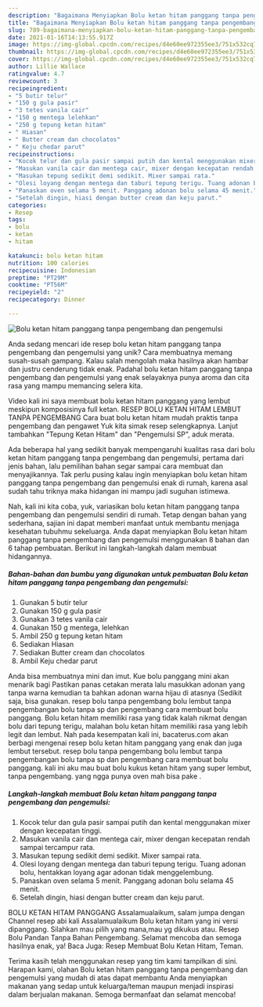 ```yaml
---
description: "Bagaimana Menyiapkan Bolu ketan hitam panggang tanpa pengembang dan pengemulsi yang Menggugah Selera"
title: "Bagaimana Menyiapkan Bolu ketan hitam panggang tanpa pengembang dan pengemulsi yang Menggugah Selera"
slug: 789-bagaimana-menyiapkan-bolu-ketan-hitam-panggang-tanpa-pengembang-dan-pengemulsi-yang-menggugah-selera
date: 2021-01-16T14:13:55.917Z
image: https://img-global.cpcdn.com/recipes/d4e60ee972355ee3/751x532cq70/bolu-ketan-hitam-panggang-tanpa-pengembang-dan-pengemulsi-foto-resep-utama.jpg
thumbnail: https://img-global.cpcdn.com/recipes/d4e60ee972355ee3/751x532cq70/bolu-ketan-hitam-panggang-tanpa-pengembang-dan-pengemulsi-foto-resep-utama.jpg
cover: https://img-global.cpcdn.com/recipes/d4e60ee972355ee3/751x532cq70/bolu-ketan-hitam-panggang-tanpa-pengembang-dan-pengemulsi-foto-resep-utama.jpg
author: Lillie Wallace
ratingvalue: 4.7
reviewcount: 3
recipeingredient:
- "5 butir telur"
- "150 g gula pasir"
- "3 tetes vanila cair"
- "150 g mentega lelehkan"
- "250 g tepung ketan hitam"
- " Hiasan"
- " Butter cream dan chocolatos"
- " Keju chedar parut"
recipeinstructions:
- "Kocok telur dan gula pasir sampai putih dan kental menggunakan mixer dengan kecepatan tinggi."
- "Masukan vanila cair dan mentega cair, mixer dengan kecepatan rendah sampai tercampur rata."
- "Masukan tepung sedikit demi sedikit. Mixer sampai rata."
- "Olesi loyang dengan mentega dan taburi tepung terigu. Tuang adonan bolu, hentakkan loyang agar adonan tidak menggelembung."
- "Panaskan oven selama 5 menit. Panggang adonan bolu selama 45 menit."
- "Setelah dingin, hiasi dengan butter cream dan keju parut."
categories:
- Resep
tags:
- bolu
- ketan
- hitam

katakunci: bolu ketan hitam 
nutrition: 100 calories
recipecuisine: Indonesian
preptime: "PT29M"
cooktime: "PT56M"
recipeyield: "2"
recipecategory: Dinner

---
```



![Bolu ketan hitam panggang tanpa pengembang dan pengemulsi](https://img-global.cpcdn.com/recipes/d4e60ee972355ee3/751x532cq70/bolu-ketan-hitam-panggang-tanpa-pengembang-dan-pengemulsi-foto-resep-utama.jpg)

Anda sedang mencari ide resep bolu ketan hitam panggang tanpa pengembang dan pengemulsi yang unik? Cara membuatnya memang susah-susah gampang. Kalau salah mengolah maka hasilnya akan hambar dan justru cenderung tidak enak. Padahal bolu ketan hitam panggang tanpa pengembang dan pengemulsi yang enak selayaknya punya aroma dan cita rasa yang mampu memancing selera kita.

Video kali ini saya membuat bolu ketan hitam panggang yang lembut meskipun komposisinya full ketan. RESEP BOLU KETAN HITAM LEMBUT TANPA PENGEMBANG Cara buat bolu ketan hitam mudah praktis tanpa pengembang dan pengawet Yuk kita simak resep selengkapnya. Lanjut tambahkan &#34;Tepung Ketan Hitam&#34; dan &#34;Pengemulsi SP&#34;, aduk merata.

Ada beberapa hal yang sedikit banyak mempengaruhi kualitas rasa dari bolu ketan hitam panggang tanpa pengembang dan pengemulsi, pertama dari jenis bahan, lalu pemilihan bahan segar sampai cara membuat dan menyajikannya. Tak perlu pusing kalau ingin menyiapkan bolu ketan hitam panggang tanpa pengembang dan pengemulsi enak di rumah, karena asal sudah tahu triknya maka hidangan ini mampu jadi suguhan istimewa.


Nah, kali ini kita coba, yuk, variasikan bolu ketan hitam panggang tanpa pengembang dan pengemulsi sendiri di rumah. Tetap dengan bahan yang sederhana, sajian ini dapat memberi manfaat untuk membantu menjaga kesehatan tubuhmu sekeluarga. Anda dapat menyiapkan Bolu ketan hitam panggang tanpa pengembang dan pengemulsi menggunakan 8 bahan dan 6 tahap pembuatan. Berikut ini langkah-langkah dalam membuat hidangannya.

<!--inarticleads1-->

##### Bahan-bahan dan bumbu yang digunakan untuk pembuatan Bolu ketan hitam panggang tanpa pengembang dan pengemulsi:

1. Gunakan 5 butir telur
1. Gunakan 150 g gula pasir
1. Gunakan 3 tetes vanila cair
1. Gunakan 150 g mentega, lelehkan
1. Ambil 250 g tepung ketan hitam
1. Sediakan  Hiasan
1. Sediakan  Butter cream dan chocolatos
1. Ambil  Keju chedar parut


Anda bisa membuatnya mini dan imut. Kue bolu panggang mini akan menarik bagi Pastikan panas cetakan merata lalu masukkan adonan yang tanpa warna kemudian ta bahkan adonan warna hijau di atasnya (Sedikit saja, bisa gunakan. resep bolu tanpa pengembang bolu lembut tanpa pengembangan bolu tanpa sp dan pengembang cara membuat bolu panggang. Bolu ketan hitam memiliki rasa yang tidak kalah nikmat dengan bolu dari tepung terigu, malahan bolu ketan hitam memiliki rasa yang lebih legit dan lembut. Nah pada kesempatan kali ini, bacaterus.com akan berbagi mengenai resep bolu ketan hitam panggang yang enak dan juga lembut tersebut. resep bolu tanpa pengembang bolu lembut tanpa pengembangan bolu tanpa sp dan pengembang cara membuat bolu panggang. kali ini aku mau buat bolu kukus ketan hitam yang super lembut, tanpa pengembang. yang ngga punya oven mah bisa pake . 

<!--inarticleads2-->

##### Langkah-langkah membuat Bolu ketan hitam panggang tanpa pengembang dan pengemulsi:

1. Kocok telur dan gula pasir sampai putih dan kental menggunakan mixer dengan kecepatan tinggi.
1. Masukan vanila cair dan mentega cair, mixer dengan kecepatan rendah sampai tercampur rata.
1. Masukan tepung sedikit demi sedikit. Mixer sampai rata.
1. Olesi loyang dengan mentega dan taburi tepung terigu. Tuang adonan bolu, hentakkan loyang agar adonan tidak menggelembung.
1. Panaskan oven selama 5 menit. Panggang adonan bolu selama 45 menit.
1. Setelah dingin, hiasi dengan butter cream dan keju parut.


BOLU KETAN HITAM PANGGANG Assalamualaikum, salam jumpa dengan Channel resep abi kali Assalamualaikum Bolu ketan hitam yang ini versi dipanggang. Silahkan mau pilih yang mana,mau yg dikukus atau. Resep Bolu Pandan Tanpa Bahan Pengembang. Selamat mencoba dan semoga hasilnya enak, ya! Baca Juga: Resep Membuat Bolu Ketan Hitam, Teman. 

Terima kasih telah menggunakan resep yang tim kami tampilkan di sini. Harapan kami, olahan Bolu ketan hitam panggang tanpa pengembang dan pengemulsi yang mudah di atas dapat membantu Anda menyiapkan makanan yang sedap untuk keluarga/teman maupun menjadi inspirasi dalam berjualan makanan. Semoga bermanfaat dan selamat mencoba!
